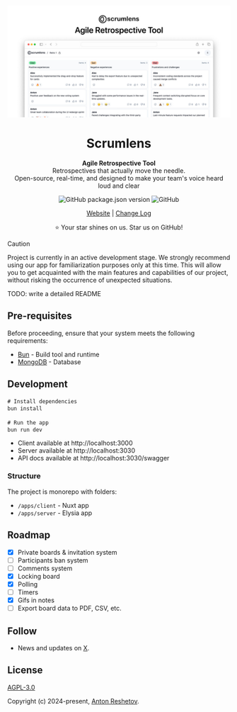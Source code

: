 <p align="center">
  <img src=".github/preview.jpg">
</p>

<h1 align="center">Scrumlens</h1>

<p align="center">
  <strong>Agile Retrospective Tool</strong>
  <br>
  Retrospectives that actually move the needle.
  <br>
  Open-source, real-time, and designed to make your team's voice heard loud and clear
</p>

<p align="center">
  <img alt="GitHub package.json version" src="https://img.shields.io/github/package-json/v/scrumlens/scrumlens">
  <img alt="GitHub" src="https://img.shields.io/github/license/scrumlens/scrumlens">
</p>

<p align="center">
  <a href="https://scrumlens.com">Website</a> |
  <a href="https://github.com/scrumlens/scrumlens/blob/main/CHANGELOG.md">Change Log</a>
</p>

<p align="center">
  ⭐️ Your star shines on us. Star us on GitHub!
</p>

> [!CAUTION]
> Project is currently in an active development stage.
> We strongly recommend using our app for familiarization purposes only at this time. This will allow you to get acquainted with the main features and capabilities of our project, without risking the occurrence of unexpected situations.

TODO: write a detailed README

## Pre-requisites

Before proceeding, ensure that your system meets the following requirements:

- [Bun](https://bun.sh/) - Build tool and runtime
- [MongoDB](https://www.mongodb.com/docs/manual/administration/install-community/) - Database

## Development

```
# Install dependencies
bun install

# Run the app
bun run dev
```

- Client available at http://localhost:3000
- Server available at http://localhost:3030
- API docs available at http://localhost:3030/swagger

### Structure

The project is monorepo with folders:

- `/apps/client` - Nuxt app
- `/apps/server` - Elysia app

## Roadmap

- [x] Private boards & invitation system
- [ ] Participants ban system
- [ ] Comments system
- [x] Locking board
- [x] Polling
- [ ] Timers
- [x] Gifs in notes
- [ ] Export board data to PDF, CSV, etc.

## Follow
 - News and updates on [X](https://twitter.com/anton_reshetov).

## License

[AGPL-3.0](https://github.com/scrumlens/scrumlens/blob/main/LICENSE)

Copyright (c) 2024-present, [Anton Reshetov](https://github.com/antonreshetov).
